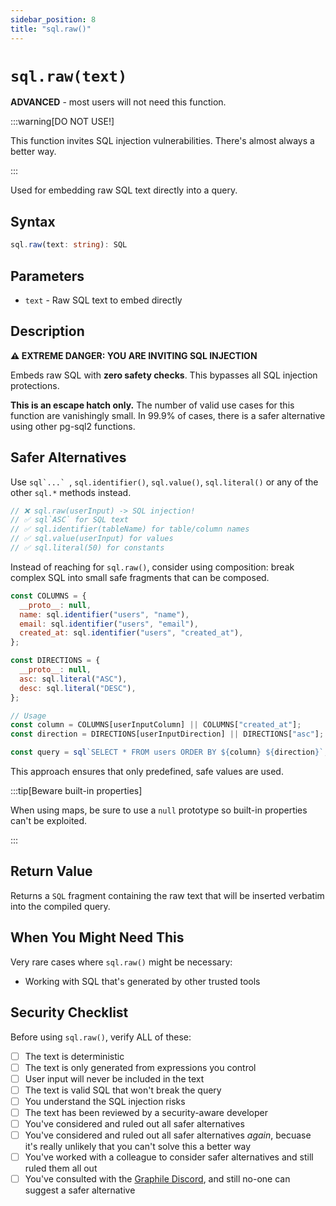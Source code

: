 ```yaml
---
sidebar_position: 8
title: "sql.raw()"
---
```


# `sql.raw(text)`

**ADVANCED** - most users will not need this function.

:::warning[DO NOT USE!]

This function invites SQL injection vulnerabilities. There's almost always a
better way.

:::

Used for embedding raw SQL text directly into a query.

## Syntax

```typescript
sql.raw(text: string): SQL
```

## Parameters

- `text` - Raw SQL text to embed directly

## Description

**⚠️ EXTREME DANGER: YOU ARE INVITING SQL INJECTION**

Embeds raw SQL with **zero safety checks**. This bypasses all SQL injection
protections.

**This is an escape hatch only.** The number of valid use cases for this
function are vanishingly small. In 99.9% of cases, there is a safer alternative
using other pg-sql2 functions.

## Safer Alternatives

Use ``sql`...` ``, `sql.identifier()`, `sql.value()`, `sql.literal()` or any of
the other `sql.*` methods instead.

```js
// ❌ sql.raw(userInput) -> SQL injection!
// ✅ sql`ASC` for SQL text
// ✅ sql.identifier(tableName) for table/column names
// ✅ sql.value(userInput) for values
// ✅ sql.literal(50) for constants
```

Instead of reaching for `sql.raw()`, consider using composition: break complex
SQL into small safe fragments that can be composed.

```js
const COLUMNS = {
  __proto__: null,
  name: sql.identifier("users", "name"),
  email: sql.identifier("users", "email"),
  created_at: sql.identifier("users", "created_at"),
};

const DIRECTIONS = {
  __proto__: null,
  asc: sql.literal("ASC"),
  desc: sql.literal("DESC"),
};

// Usage
const column = COLUMNS[userInputColumn] || COLUMNS["created_at"];
const direction = DIRECTIONS[userInputDirection] || DIRECTIONS["asc"];

const query = sql`SELECT * FROM users ORDER BY ${column} ${direction}`;
```

This approach ensures that only predefined, safe values are used.

:::tip[Beware built-in properties]

When using maps, be sure to use a `null` prototype so built-in properties can't
be exploited.

:::

## Return Value

Returns a `SQL` fragment containing the raw text that will be inserted verbatim into the compiled query.

## When You Might Need This

Very rare cases where `sql.raw()` might be necessary:

- Working with SQL that's generated by other trusted tools

## Security Checklist

Before using `sql.raw()`, verify ALL of these:

- [ ] The text is deterministic
- [ ] The text is only generated from expressions you control
- [ ] User input will never be included in the text
- [ ] The text is valid SQL that won't break the query
- [ ] You understand the SQL injection risks
- [ ] The text has been reviewed by a security-aware developer
- [ ] You've considered and ruled out all safer alternatives
- [ ] You've considered and ruled out all safer alternatives _again_, becuase
      it's really unlikely that you can't solve this a better way
- [ ] You've worked with a colleague to consider safer alternatives and still ruled
      them all out
- [ ] You've consulted with the [Graphile Discord](https://discord.gg/graphile),
      and still no-one can suggest a safer alternative

